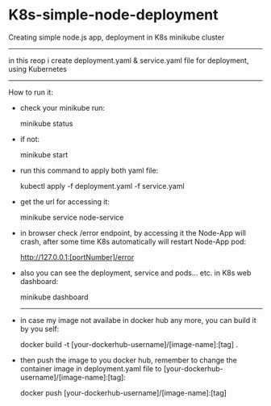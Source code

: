 # K8s-simple-node-deployment
Creating simple node.js app, deployment in K8s minikube cluster
                                   
  --------------------------------------------------------------------------------------------
in this reop i create deployment.yaml & service.yaml file for deployment, using Kubernetes

  ------------------------------------------------------------------------------------------------------
How to run it:
- check your minikube run:
  
  minikube status
- if not:
  
  minikube start
- run this command to apply both yaml file:
  
  kubectl apply -f deployment.yaml -f service.yaml
- get the url for accessing it:
  
  minikube service node-service
- in browser check /error endpoint, by accessing it the Node-App will crash, after some time K8s automatically will restart Node-App pod:
  
  http://127.0.0.1:[portNumber]/error
- also you can see the deployment, service and pods... etc. in K8s web dashboard:
  
  minikube dashboard

  -----------------------------------------------------------------------------------------------------------
- in case my image not availabe in docker hub any more, you can build it by you self:
  
  docker build -t [your-dockerhub-username]/[image-name]:[tag] .
- then push the image to you docker hub, remember to change the container image in deployment.yaml file to [your-dockerhub-username]/[image-name]:[tag]:
  
  docker push [your-dockerhub-username]/[image-name]:[tag]
  
